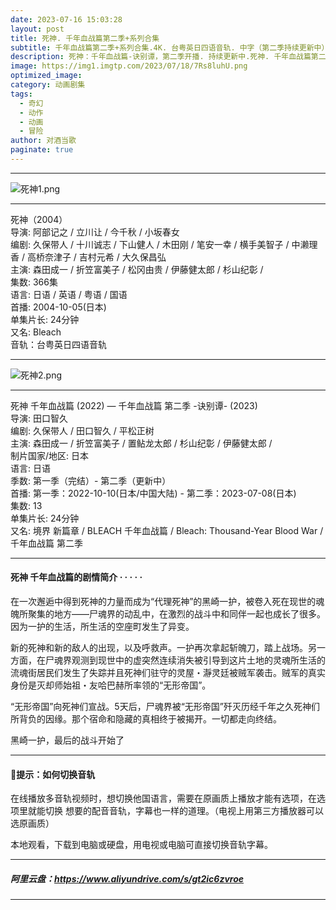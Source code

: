 ```yaml
---
date: 2023-07-16 15:03:28
layout: post
title: 死神. 千年血战篇第二季+系列合集
subtitle: 千年血战篇第二季+系列合集.4K. 台粤英日四语音轨. 中字（第二季持续更新中）
description: 死神：千年血战篇-诀别谭，第二季开播. 持续更新中.死神. 千年血战篇第二季+系列合集.4K.台粤英日四语音轨. 中字
image: https://img1.imgtp.com/2023/07/18/7Rs8luhU.png
optimized_image: 
category: 动画剧集
tags:
  - 奇幻
  - 动作
  - 动画
  - 冒险
author: 对酒当歌
paginate: true
---
```

---
![死神1.png](https://img1.imgtp.com/2023/07/18/ByttrwZi.png)

---
死神（2004）  
导演: 阿部记之 / 立川让 / 今千秋 / 小坂春女  
编剧: 久保带人 / 十川诚志 / 下山健人 / 木田刚 / 笔安一幸 / 横手美智子 / 中濑理香 / 高桥奈津子 / 吉村元希 / 大久保昌弘  
主演: 森田成一 / 折笠富美子 / 松冈由贵 / 伊藤健太郎 / 杉山纪彰 /  
集数: 366集  
语言: 日语 / 英语 / 粤语 / 国语  
首播: 2004-10-05(日本)  
单集片长: 24分钟  
又名: Bleach  
音轨：台粤英日四语音轨  

---
![死神2.png](https://img1.imgtp.com/2023/07/18/PTVdDDQf.png)

---
死神 千年血战篇 (2022) — 千年血战篇 第二季 -诀别谭- (2023)  
导演: 田口智久  
编剧: 久保带人 / 田口智久 / 平松正树  
主演: 森田成一 / 折笠富美子 / 置鲇龙太郎 / 杉山纪彰 / 伊藤健太郎 /  
制片国家/地区: 日本  
语言: 日语  
季数: 第一季（完结）- 第二季（更新中）  
首播: 第一季：2022-10-10(日本/中国大陆) - 第二季：2023-07-08(日本)  
集数: 13  
单集片长: 24分钟  
又名: 境界 新篇章 / BLEACH 千年血战篇 / Bleach: Thousand-Year Blood War / 千年血战篇 第二季  

---

#### 死神 千年血战篇的剧情简介 · · · · ·

在一次邂逅中得到死神的力量而成为“代理死神”的黑崎一护，被卷入死在现世的魂魄所聚集的地方——尸魂界的动乱中，在激烈的战斗中和同伴一起也成长了很多。因为一护的生活，所生活的空座町发生了异变。

新的死神和新的敌人的出现，以及呼救声。一护再次拿起斩魄刀，踏上战场。另一方面，在尸魂界观测到现世中的虚突然连续消失被引导到这片土地的灵魂所生活的流魂街居民们发生了失踪并且死神们驻守的灵屋・瀞灵廷被贼军袭击。贼军的真实身份是灭却师始祖・友哈巴赫所率领的“无形帝国”。

“无形帝国”向死神们宣战。5天后，尸魂界被“无形帝国”歼灭历经千年之久死神们所背负的因缘。那个宿命和隐藏的真相终于被揭开。一切都走向终结。

黑崎一护，最后的战斗开始了

---

#### 🔔提示：如何切换音轨

在线播放多音轨视频时，想切换他国语言，需要在原画质上播放才能有选项，在选项里就能切换
想要的配音音轨，字幕也一样的道理。（电视上用第三方播放器可以选原画质）

本地观看，下载到电脑或硬盘，用电视或电脑可直接切换音轨字幕。

---

##### 阿里云盘：<https://www.aliyundrive.com/s/gt2ic6zvroe>

---

